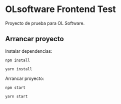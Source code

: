 # OLsoftware Frontend Test

Proyecto de prueba para OL Software.

## Arrancar proyecto

Instalar dependencias:

```
npm install
```
```
yarn install
```
Arrancar proyecto:
```
npm start
```
```
yarn start
```
